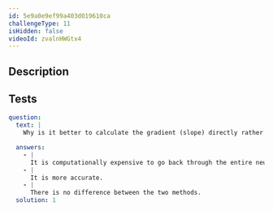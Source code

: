 ```yaml
---
id: 5e9a0e9ef99a403d019610ca
challengeType: 11
isHidden: false
videoId: zvalnHWGtx4
---
```


## Description

<section id='description'>
</section>

## Tests

<section id='tests'>

```yml
question:
  text: |
    Why is it better to calculate the gradient (slope) directly rather than numerically?

  answers:
    - |
      It is computationally expensive to go back through the entire neural network and adjust the weights for each layer of the neural network.
    - |
      It is more accurate.
    - |
      There is no difference between the two methods.
  solution: 1
```

</section>
